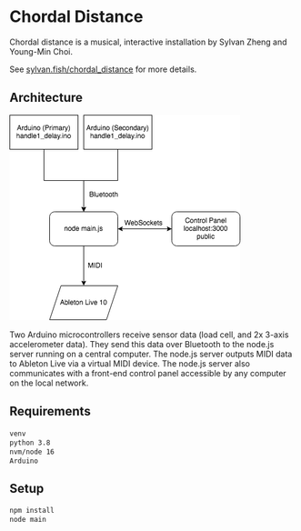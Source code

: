 # Chordal Distance

Chordal distance is a musical, interactive installation by Sylvan Zheng and Young-Min Choi.

See [sylvan.fish/chordal_distance](sylvan.fish/chordal_distance) for more details.

## Architecture

![](diagram.png)

Two Arduino microcontrollers receive sensor data (load cell, and 2x 3-axis accelerometer data).
They send this data over Bluetooth to the node.js server running on a central computer.
The node.js server outputs MIDI data to Ableton Live via a virtual MIDI device.
The node.js server also communicates with a front-end control panel accessible by any computer on the local network.

## Requirements

```
venv
python 3.8
nvm/node 16
Arduino
```

## Setup

```
npm install
node main
```
